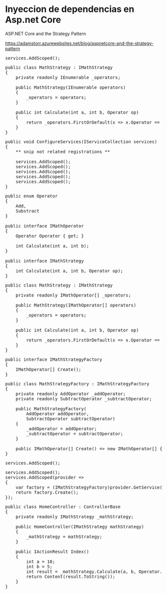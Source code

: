 # Inyeccion de dependencias en Asp.net Core

ASP.NET Core and the Strategy Pattern

https://adamstorr.azurewebsites.net/blog/aspnetcore-and-the-strategy-pattern


<pre>
services.AddScoped<IMathOperator, AddOperator>();
</pre>

<pre>
public class MathStrategy : IMathStrategy
{
	private readonly IEnumerable<IMathOperator> _operators;

	public MathStrategy(IEnumerable<IMathOperator> operators)
	{
		_operators = operators;
	}

	public int Calculate(int a, int b, Operator op)
	{
		return _operators.FirstOrDefault(x => x.Operator == op)?.Calculate(a, b) ?? throw new ArgumentNullException(nameof(op));
	}
}
</pre>

<pre>
public void ConfigureServices(IServiceCollection services)
{
	** snip not related registrations **

	services.AddScoped<IMathStrategy, MathStrategy>();
	services.AddScoped<IMathOperator, AddOperator>();
	services.AddScoped<IMathOperator, SubtractOperator>();
	services.AddScoped<IMathOperator, MultipleOperator>();
	services.AddScoped<IMathOperator, DivideOperator>();
}
</pre>

<pre>
public enum Operator
{
	Add,
	Substract
}

public interface IMathOperator
{
	Operator Operator { get; }

	int Calculate(int a, int b);
}

public interface IMathStrategy
{
	int Calculate(int a, int b, Operator op);
}
</pre>

<pre>
public class MathStrategy : IMathStrategy
{
	private readonly IMathOperator[] _operators;

	public MathStrategy(IMathOperator[] operators)
	{
		_operators = operators;
	}

	public int Calculate(int a, int b, Operator op)
	{
		return _operators.FirstOrDefault(x => x.Operator == op)?.Calculate(a, b) ?? throw new ArgumentNullException(nameof(op));
	}
}
</pre>

<pre>
public interface IMathStrategyFactory
{
	IMathOperator[] Create();
}
</pre>

<pre>
public class MathStrategyFactory : IMathStrategyFactory
{
	private readonly AddOperator _addOperator;
	private readonly SubtractOperator _subtractOperator;

	public MathStrategyFactory(
		AddOperator addOperator,
		SubtractOperator subtractOperator)
	{
		_addOperator = addOperator;
		_subtractOperator = subtractOperator;
	}

	public IMathOperator[] Create() => new IMathOperator[] { _addOperator, _subtractOperator };
}
</pre>

<pre>
services.AddScoped<AddOperator>();
</pre>

<pre>
services.AddScoped<IMathStrategyFactory, MathStrategyFactory>();
services.AddScoped<IMathOperator[]>(provider =>
{
	var factory = (IMathStrategyFactory)provider.GetService(typeof(IMathStrategyFactory));
	return factory.Create();
});
</pre>


<pre>
public class HomeController : ControllerBase
{
	private readonly IMathStrategy _mathStrategy;

	public HomeController(IMathStrategy mathStrategy)
	{
		_mathStrategy = mathStrategy;
	}

	public IActionResult Index()
	{
		int a = 10;
		int b = 5;
		int result = _mathStrategy.Calculate(a, b, Operator.Add);
		return Content(result.ToString());
	}
}
</pre>





















